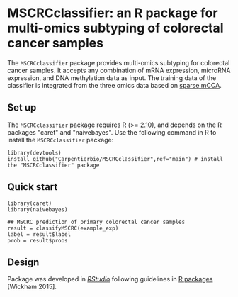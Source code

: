 ﻿# **MSCRCclassifier**: an R package for multi-omics subtyping of colorectal cancer samples

The `MSCRCclassifier` package provides multi-omics subtyping for colorectal cancer samples. It accepts any combination of mRNA expression, microRNA expression, and DNA methylation data as input. The training data of the classifier is integrated from the three omics data based on [sparse mCCA](https://www.degruyter.com/document/doi/10.2202/1544-6115.1470/html).


## Set up

The `MSCRCclassifier` package requires R (>= 2.10), and depends on the R packages "caret" and "naivebayes".
Use the following command in R to install the `MSCRCclassifier` package:
```
library(devtools)
install_github("Carpentierbio/MSCRCclassifier",ref="main") # install the "MSCRCclassifier" package
```

## Quick start

```
library(caret)
library(naivebayes)

## MSCRC prediction of primary colorectal cancer samples
result = classifyMSCRC(example_exp)
label = result$label
prob = result$probs
```

## Design

Package was developed in _[RStudio](https://www.rstudio.com/)_ following guidelines in [R packages](http://r-pkgs.had.co.nz/) [Wickham 2015].

